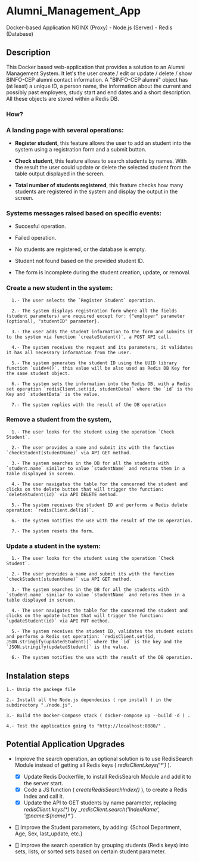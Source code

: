 # Alumni_Management_App
 Docker-based Application NGINX (Proxy) - Node.js (Server) - Redis (Database)

## Description
This Docker based web-application that provides a solution to an Alumni Management System.
It let's the user create / edit or update / delete / show BINFO-CEP alumni contact information. A "BINFO-CEP alumni" object has (at least) a unique ID, a person name, the information about the current and possibly past employers, study start and end dates and a short description. All these objects are stored within a Redis DB.

### How?
### A landing page with several operations: 

* __Register student__, this feature allows the user to add an student into the system using a registration form and a submit button.

* __Check student__, this feature allows to search students by names. With the result the user could update or delete the selected student from the table output displayed in the screen.

* __Total number of students registered__, this feature checks how many students are registered in the system and display the output in the screen.


### Systems messages raised based on specific events:

* Succesful operation.

* Failed operation.

* No students are registered, or the database is empty.

* Student not found based on the provided student ID.

* The form is incomplete during the student creation, update, or removal. 


### Create a new student in the system:

      1.- The user selects the `Register Student` operation.

      2.- The system displays registration form where all the fields (student parameters) are required except for: {"employer" parameter (optional), "studentID" parameter}.

      3.- The user adds the student information to the form and submits it to the system via function `createStudent()`, a POST API call. 

      4.- The system receives the request and its parameters, it validates it has all necessary information from the user.

      5.- The system generates the student ID using the UUID library function `uuidv4()`, this value will be also used as Redis DB Key for the same student object.

      6.- The system sets the information into the Redis DB, with a Redis set operation `redisClient.set(id, studentData)` where the `id` is the Key and `studentData` is the value.

      7.- The system replies with the result of the DB operation


### Remove a student from the system,

      1.- The user looks for the student using the operation `Check Student`.

      2.- The user provides a name and submit its with the function `checkStudent(studentName)` via API GET method.

      3.- The system searches in the DB for all the students with `student.name` similar to value `studentName` and returns them in a table displayed in screen.

      4.- The user navigates the table for the concerned the student and clicks on the delete button that will trigger the function: `deleteStudent(id)` via API DELETE method.

      5.- The system receives the student ID and performs a Redis delete operation: `redisClient.del(id)`.

      6.- The system notifies the use with the result of the DB operation.

      7.- The system resets the form.


### Update a student in the system:

      1.- The user looks for the student using the operation `Check Student`.

      2.- The user provides a name and submit its with the function `checkStudent(studentName)` via API GET method.

      3.- The system searches in the DB for all the students with `student.name` similar to value `studentName` and returns them in a table displayed in screen.

      4.- The user navigates the table for the concerned the student and clicks on the update button that will trigger the function: `updateStudent(id)` via API PUT method.

      5.- The system receives the student ID, validates the student exists and performs a Redis set operation: `redisClient.set(id, JSON.stringify(updatedStudent))` where the `id` is the key and the `JSON.stringify(updatedStudent)` is the value.

      6.- The system notifies the use with the result of the DB operation.


## Instalation steps

    1.- Unzip the packege file

    2.- Install all the Node.js dependecies ( npm install ) in the subdirectory "./node.js".

    3.- Build the Docker-Compose stack ( docker-compose up --build -d ) .

    4.- Test the application going to "http://localhost:8080/" .


## Potential Application Upgrades

- Improve the search operation, an optional solution is to use RedisSearch Module instead of getting all Redis keys ( _redisClient.keys('*')_ ).
   - [x]  Update Redis Dockerfile, to install RedisSearch Module and add it to the server start.
   - [x]  Code a JS function ( _createRedisSearchIndex()_ ), to create a Redis Index and call it.
   - [x]  Update the API to GET students by name parameter, replacing _redisClient.keys(*)_ by __redisClient.search('IndexName', '@name:${name}*')_ .

- [] Improve the Student parameters, by adding: {School Department, Age, Sex, last_update, etc.}

- [] Improve the search operation by grouping students (Redis keys) into sets, lists, or sorted sets based on certain student parameter.